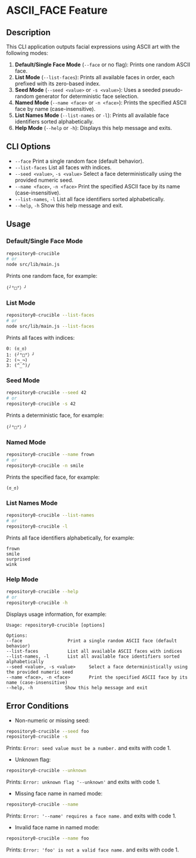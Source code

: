# ASCII_FACE Feature

## Description

This CLI application outputs facial expressions using ASCII art with the following modes:

1. **Default/Single Face Mode** (`--face` or no flag): Prints one random ASCII face.
2. **List Mode** (`--list-faces`): Prints all available faces in order, each prefixed with its zero-based index.
3. **Seed Mode** (`--seed <value>` or `-s <value>`): Uses a seeded pseudo-random generator for deterministic face selection.
4. **Named Mode** (`--name <face>` or `-n <face>`): Prints the specified ASCII face by name (case-insensitive).
5. **List Names Mode** (`--list-names` or `-l`): Prints all available face identifiers sorted alphabetically.
6. **Help Mode** (`--help` or `-h`): Displays this help message and exits.

## CLI Options

- `--face`             Print a single random face (default behavior).
- `--list-faces`       List all faces with indices.
- `--seed <value>`, `-s <value>`     Select a face deterministically using the provided numeric seed.
- `--name <face>`, `-n <face>`       Print the specified ASCII face by its name (case-insensitive).
- `--list-names`, `-l`               List all face identifiers sorted alphabetically.
- `--help`, `-h`                      Show this help message and exit.

## Usage

### Default/Single Face Mode

```bash
repository0-crucible
# or
node src/lib/main.js
```

Prints one random face, for example:
```
(╯°□°）╯
```

### List Mode

```bash
repository0-crucible --list-faces
# or
node src/lib/main.js --list-faces
```

Prints all faces with indices:
```
0: (ಠ_ಠ)
1: (╯°□°）╯
2: (¬_¬)
3: (^_^)/
```

### Seed Mode

```bash
repository0-crucible --seed 42
# or
repository0-crucible -s 42
```

Prints a deterministic face, for example:
```
(╯°□°）╯
```

### Named Mode

```bash
repository0-crucible --name frown
# or
repository0-crucible -n smile
```

Prints the specified face, for example:
```
(ಠ_ಠ)
```

### List Names Mode

```bash
repository0-crucible --list-names
# or
repository0-crucible -l
```

Prints all face identifiers alphabetically, for example:
```
frown
smile
surprised
wink
```

### Help Mode

```bash
repository0-crucible --help
# or
repository0-crucible -h
```

Displays usage information, for example:
```
Usage: repository0-crucible [options]

Options:
--face                 Print a single random ASCII face (default behavior)
--list-faces           List all available ASCII faces with indices
--list-names, -l       List all available face identifiers sorted alphabetically
--seed <value>, -s <value>     Select a face deterministically using the provided numeric seed
--name <face>, -n <face>       Print the specified ASCII face by its name (case-insensitive)
--help, -h            Show this help message and exit
```

## Error Conditions

- Non-numeric or missing seed:
```bash
repository0-crucible --seed foo
repository0-crucible -s
```
Prints: `Error: seed value must be a number.` and exits with code 1.

- Unknown flag:
```bash
repository0-crucible --unknown
```
Prints: `Error: unknown flag '--unknown'` and exits with code 1.

- Missing face name in named mode:
```bash
repository0-crucible --name
```
Prints: `Error: '--name' requires a face name.` and exits with code 1.

- Invalid face name in named mode:
```bash
repository0-crucible --name foo
```
Prints: `Error: 'foo' is not a valid face name.` and exits with code 1.
